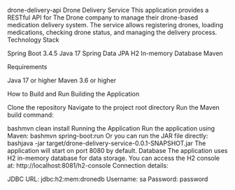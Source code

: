 drone-delivery-api
Drone Delivery Service This application provides a RESTful API for The Drone company to manage their drone-based medication delivery system. The service allows registering drones, loading medications, checking drone status, and managing the delivery process. Technology Stack

Spring Boot 3.4.5 Java 17 Spring Data JPA H2 In-memory Database Maven

Requirements

Java 17 or higher Maven 3.6 or higher

How to Build and Run Building the Application

Clone the repository Navigate to the project root directory Run the Maven build command:

bashmvn clean install Running the Application Run the application using Maven: bashmvn spring-boot:run Or you can run the JAR file directly: bashjava -jar target/drone-delivery-service-0.0.1-SNAPSHOT.jar The application will start on port 8080 by default. Database The application uses H2 in-memory database for data storage. You can access the H2 console at: http://localhost:8081/h2-console Connection details:

JDBC URL: jdbc:h2:mem:dronedb Username: sa Password: password
